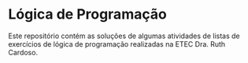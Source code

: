 # Lógica de Programação

Este repositório contém as soluções de algumas atividades de listas de exercícios de lógica de programação realizadas na ETEC Dra. Ruth Cardoso.
